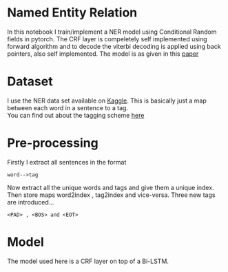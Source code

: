 # Named Entity Relation
In this notebook I train/implement a NER model using Conditional Random fields in pytorch. The CRF layer is compeletely self implemented using forward algorithm and to decode the viterbi decoding is applied using back pointers, also self implemented. The model is as given in this [paper](https://arxiv.org/pdf/1603.01360.pdf)

# Dataset
 I use the NER data set available on [Kaggle](https://www.kaggle.com/abhinavwalia95/entity-annotated-corpus). This is basically just a map between each word in a sentence to a tag.<br />
You can find out about the tagging scheme [here](https://en.wikipedia.org/wiki/Inside%E2%80%93outside%E2%80%93beginning_(tagging))


# Pre-processing
 Firstly I extract all sentences in the format
 ```
 word-->tag
 ```
 Now extract all the unique words and tags and give them a unique index. Then store maps word2index , tag2index and vice-versa. Three new tags are introduced...
 ```
 <PAD> , <BOS> and <EOT>
 ```
 
 # Model
 The model used here is a CRF layer on top of a Bi-LSTM.
 
 
 
